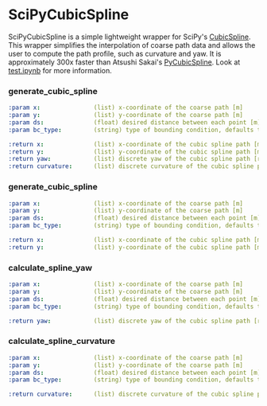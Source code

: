 # SciPyCubicSpline
SciPyCubicSpline is a simple lightweight wrapper for SciPy's [CubicSpline](https://docs.scipy.org/doc/scipy/reference/generated/scipy.interpolate.CubicSpline.html). This wrapper simplifies the interpolation of coarse path data and allows the user to compute the path profile, such as curvature and yaw. It is approximately 300x faster than Atsushi Sakai's [PyCubicSpline](https://github.com/AtsushiSakai/pycubicspline). Look at [test.ipynb](test.ipynb) for more information.

### generate_cubic_spline
```yaml
:param x:               (list) x-coordinate of the coarse path [m]
:param y:               (list) y-coordinate of the coarse path [m]
:param ds:              (float) desired distance between each point [m], defaults to 0.05
:param bc_type:         (string) type of bounding condition, defaults to 'natural'

:return x:              (list) x-coordinate of the cubic spline path [m]
:return y:              (list) y-coordinate of the cubic spline path [m]
:return yaw:            (list) discrete yaw of the cubic spline path [rad]
:return curvature:      (list) discrete curvature of the cubic spline path [1/m]
```

### generate_cubic_spline
```yaml
:param x:               (list) x-coordinate of the coarse path [m]
:param y:               (list) y-coordinate of the coarse path [m]
:param ds:              (float) desired distance between each point [m], defaults to 0.05
:param bc_type:         (string) type of bounding condition, defaults to 'natural'

:return x:              (list) x-coordinate of the cubic spline path [m]
:return y:              (list) y-coordinate of the cubic spline path [m]
```

### calculate_spline_yaw
```yaml
:param x:               (list) x-coordinate of the coarse path [m]
:param y:               (list) y-coordinate of the coarse path [m]
:param ds:              (float) desired distance between each point [m], defaults to 0.05
:param bc_type:         (string) type of bounding condition, defaults to 'natural'

:return yaw:            (list) discrete yaw of the cubic spline path [rad]
```

### calculate_spline_curvature
```yaml
:param x:               (list) x-coordinate of the coarse path [m]
:param y:               (list) y-coordinate of the coarse path [m]
:param ds:              (float) desired distance between each point [m], defaults to 0.05
:param bc_type:         (string) type of bounding condition, defaults to 'natural'

:return curvature:      (list) discrete curvature of the cubic spline path [1/m]
```
